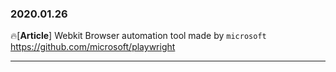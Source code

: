 ### 2020.01.26

🔥[**Article**] Webkit Browser automation tool made by `microsoft` <br>
<https://github.com/microsoft/playwright>

<hr>
